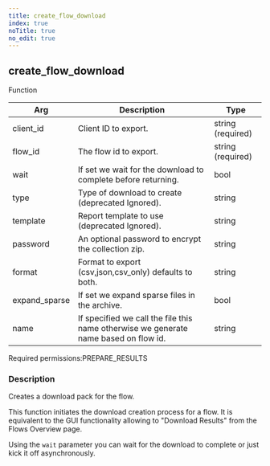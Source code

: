 ```yaml
---
title: create_flow_download
index: true
noTitle: true
no_edit: true
---
```




<div class="vql_item"></div>


## create_flow_download
<span class='vql_type label label-warning pull-right page-header'>Function</span>



<div class="vqlargs"></div>

Arg | Description | Type
----|-------------|-----
client_id|Client ID to export.|string (required)
flow_id|The flow id to export.|string (required)
wait|If set we wait for the download to complete before returning.|bool
type|Type of download to create (deprecated Ignored).|string
template|Report template to use (deprecated Ignored).|string
password|An optional password to encrypt the collection zip.|string
format|Format to export (csv,json,csv_only) defaults to both.|string
expand_sparse|If set we expand sparse files in the archive.|bool
name|If specified we call the file this name otherwise we generate name based on flow id.|string

<span class="permission_list vql_type">Required permissions:</span><span class="permission_list linkcolour label label-important">PREPARE_RESULTS</span>

### Description

Creates a download pack for the flow.

This function initiates the download creation process for a
flow. It is equivalent to the GUI functionality allowing to
"Download Results" from the Flows Overview page.

Using the `wait` parameter you can wait for the download to
complete or just kick it off asynchronously.


